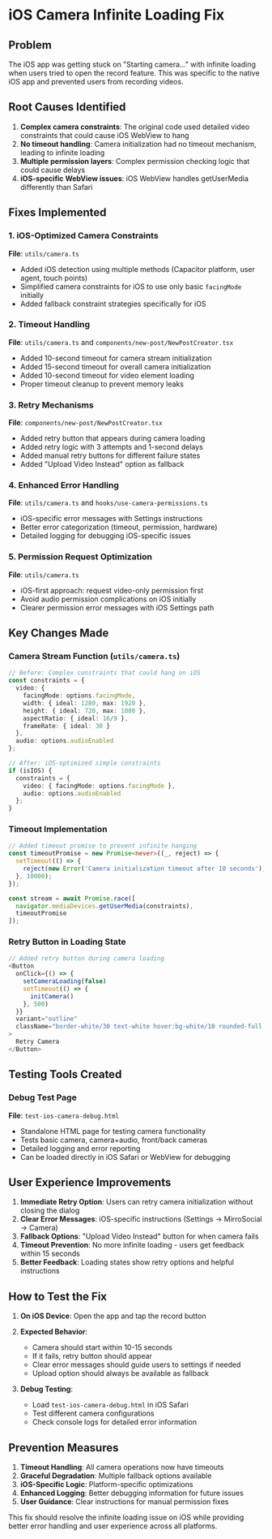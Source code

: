 # iOS Camera Infinite Loading Fix

## Problem
The iOS app was getting stuck on "Starting camera..." with infinite loading when users tried to open the record feature. This was specific to the native iOS app and prevented users from recording videos.

## Root Causes Identified
1. **Complex camera constraints**: The original code used detailed video constraints that could cause iOS WebView to hang
2. **No timeout handling**: Camera initialization had no timeout mechanism, leading to infinite loading
3. **Multiple permission layers**: Complex permission checking logic that could cause delays
4. **iOS-specific WebView issues**: iOS WebView handles getUserMedia differently than Safari

## Fixes Implemented

### 1. iOS-Optimized Camera Constraints
**File**: `utils/camera.ts`
- Added iOS detection using multiple methods (Capacitor platform, user agent, touch points)
- Simplified camera constraints for iOS to use only basic `facingMode` initially
- Added fallback constraint strategies specifically for iOS

### 2. Timeout Handling
**File**: `utils/camera.ts` and `components/new-post/NewPostCreator.tsx`
- Added 10-second timeout for camera stream initialization
- Added 15-second timeout for overall camera initialization
- Added 10-second timeout for video element loading
- Proper timeout cleanup to prevent memory leaks

### 3. Retry Mechanisms
**File**: `components/new-post/NewPostCreator.tsx`
- Added retry button that appears during camera loading
- Added retry logic with 3 attempts and 1-second delays
- Added manual retry buttons for different failure states
- Added "Upload Video Instead" option as fallback

### 4. Enhanced Error Handling
**File**: `utils/camera.ts` and `hooks/use-camera-permissions.ts`
- iOS-specific error messages with Settings instructions
- Better error categorization (timeout, permission, hardware)
- Detailed logging for debugging iOS-specific issues

### 5. Permission Request Optimization
**File**: `utils/camera.ts`
- iOS-first approach: request video-only permission first
- Avoid audio permission complications on iOS initially
- Clearer permission error messages with iOS Settings path

## Key Changes Made

### Camera Stream Function (`utils/camera.ts`)
```typescript
// Before: Complex constraints that could hang on iOS
const constraints = {
  video: {
    facingMode: options.facingMode,
    width: { ideal: 1280, max: 1920 },
    height: { ideal: 720, max: 1080 },
    aspectRatio: { ideal: 16/9 },
    frameRate: { ideal: 30 }
  },
  audio: options.audioEnabled
};

// After: iOS-optimized simple constraints
if (isIOS) {
  constraints = {
    video: { facingMode: options.facingMode },
    audio: options.audioEnabled
  };
}
```

### Timeout Implementation
```typescript
// Added timeout promise to prevent infinite hanging
const timeoutPromise = new Promise<never>((_, reject) => {
  setTimeout(() => {
    reject(new Error('Camera initialization timeout after 10 seconds'));
  }, 10000);
});

const stream = await Promise.race([
  navigator.mediaDevices.getUserMedia(constraints),
  timeoutPromise
]);
```

### Retry Button in Loading State
```typescript
// Added retry button during camera loading
<Button
  onClick={() => {
    setCameraLoading(false)
    setTimeout(() => {
      initCamera()
    }, 500)
  }}
  variant="outline"
  className="border-white/30 text-white hover:bg-white/10 rounded-full px-6 py-3 w-full"
>
  Retry Camera
</Button>
```

## Testing Tools Created

### Debug Test Page
**File**: `test-ios-camera-debug.html`
- Standalone HTML page for testing camera functionality
- Tests basic camera, camera+audio, front/back cameras
- Detailed logging and error reporting
- Can be loaded directly in iOS Safari or WebView for debugging

## User Experience Improvements

1. **Immediate Retry Option**: Users can retry camera initialization without closing the dialog
2. **Clear Error Messages**: iOS-specific instructions (Settings → MirroSocial → Camera)
3. **Fallback Options**: "Upload Video Instead" button for when camera fails
4. **Timeout Prevention**: No more infinite loading - users get feedback within 15 seconds
5. **Better Feedback**: Loading states show retry options and helpful instructions

## How to Test the Fix

1. **On iOS Device**: Open the app and tap the record button
2. **Expected Behavior**: 
   - Camera should start within 10-15 seconds
   - If it fails, retry button should appear
   - Clear error messages should guide users to settings if needed
   - Upload option should always be available as fallback

3. **Debug Testing**: 
   - Load `test-ios-camera-debug.html` in iOS Safari
   - Test different camera configurations
   - Check console logs for detailed error information

## Prevention Measures

1. **Timeout Handling**: All camera operations now have timeouts
2. **Graceful Degradation**: Multiple fallback options available
3. **iOS-Specific Logic**: Platform-specific optimizations
4. **Enhanced Logging**: Better debugging information for future issues
5. **User Guidance**: Clear instructions for manual permission fixes

This fix should resolve the infinite loading issue on iOS while providing better error handling and user experience across all platforms.